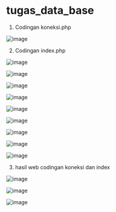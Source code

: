 # tugas_data_base

1. Codingan koneksi.php

![image](https://user-images.githubusercontent.com/103243638/171588171-f7fcd0f8-56e1-4c15-a20e-2b50c2d000a5.png)

2. Codingan index.php

![image](https://user-images.githubusercontent.com/103243638/171588373-f082825d-3bf3-4ecd-a818-cce69fa9793f.png)

![image](https://user-images.githubusercontent.com/103243638/171588499-bd9e5ac4-cf21-4148-b307-598aaa555f9c.png)

![image](https://user-images.githubusercontent.com/103243638/171588852-800d8cec-8e06-43f0-9efe-dcbad94d8e2b.png)

![image](https://user-images.githubusercontent.com/103243638/171588961-331e3a92-b1f3-4845-92ac-399a55fc7416.png)

![image](https://user-images.githubusercontent.com/103243638/171589107-b4e5fb2c-2a32-4516-ac53-b561f5b02529.png)

![image](https://user-images.githubusercontent.com/103243638/171589307-5bc3bac9-f597-4eb8-98b8-966a267a72cb.png)

![image](https://user-images.githubusercontent.com/103243638/171589425-c536052b-c092-4c19-818e-5fb05297ec1c.png)

![image](https://user-images.githubusercontent.com/103243638/171589522-ac7d37d2-a1b6-42f1-9105-7230eeaa0f01.png)

![image](https://user-images.githubusercontent.com/103243638/171589617-00862dd6-8e5f-474f-8bfe-b6b0b72516a0.png)

3. hasil web codingan koneksi dan index

![image](https://user-images.githubusercontent.com/103243638/171590488-dbb9da80-a41e-48fa-b935-e8859d9a8b2f.png)

![image](https://user-images.githubusercontent.com/103243638/171590754-cfa79693-a6d5-42d0-9777-36a178d32210.png)

![image](https://user-images.githubusercontent.com/103243638/171590838-434ac5de-f916-4e1d-b117-b6edc90b2a6a.png)
